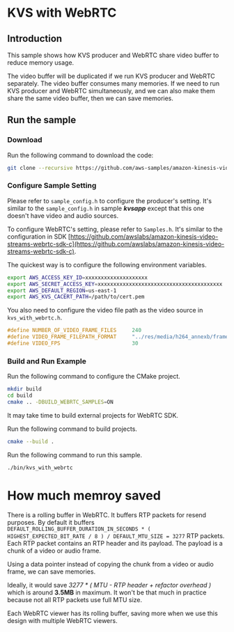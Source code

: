 # KVS with WebRTC

## Introduction

This sample shows how KVS producer and WebRTC share video buffer to reduce memory usage.

The video buffer will be duplicated if we run KVS producer and WebRTC separately. The video buffer consumes many memories. If we need to run KVS producer and WebRTC simultaneously, and we can also make them share the same video buffer, then we can save memories.

## Run the sample

### Download

Run the following command to download the code:

```bash
git clone --recursive https://github.com/aws-samples/amazon-kinesis-video-streams-producer-embedded-c.git
```

### Configure Sample Setting

Please refer to `sample_config.h` to configure the producer's setting. It's similar to the `sample_config.h` in sample ***kvsapp*** except that this one doesn't have video and audio sources.

To configure WebRTC's setting, please refer to `Samples.h`. It's similar to the configuration in SDK [https://github.com/awslabs/amazon-kinesis-video-streams-webrtc-sdk-c](https://github.com/awslabs/amazon-kinesis-video-streams-webrtc-sdk-c).

The quickest way is to configure the following environment variables.

```bash
export AWS_ACCESS_KEY_ID=xxxxxxxxxxxxxxxxxxxx
export AWS_SECRET_ACCESS_KEY=xxxxxxxxxxxxxxxxxxxxxxxxxxxxxxxxxxxxxxxx
export AWS_DEFAULT_REGION=us-east-1
export AWS_KVS_CACERT_PATH=/path/to/cert.pem
```

You also need to configure the video file path as the video source in `kvs_with_webrtc.h`.

```c
#define NUMBER_OF_VIDEO_FRAME_FILES     240
#define VIDEO_FRAME_FILEPATH_FORMAT     "../res/media/h264_annexb/frame-%03d.h264"
#define VIDEO_FPS                       30
```

### Build and Run Example

Run the following command to configure the CMake project.

```bash
mkdir build
cd build
cmake .. -DBUILD_WEBRTC_SAMPLES=ON
```

It may take time to build external projects for WebRTC SDK.

Run the following command to build projects.

```bash
cmake --build .
```

Run the following command to run this sample.

```bash
./bin/kvs_with_webrtc
```

# How much memroy saved

There is a rolling buffer in WebRTC. It buffers RTP packets for resend purposes. By default it buffers `DEFAULT_ROLLING_BUFFER_DURATION_IN_SECONDS * ( HIGHEST_EXPECTED_BIT_RATE / 8 ) / DEFAULT_MTU_SIZE = 3277` RTP packets. Each RTP packet contains an RTP header and its payload. The payload is a chunk of a video or audio frame.

Using a data pointer instead of copying the chunk from a video or audio frame, we can save memories.

Ideally, it would save *3277 * ( MTU - RTP header + refactor overhead )* which is around **3.5MB** in maximum. It won't be that much in practice because not all RTP packets use full MTU size.

Each WebRTC viewer has its rolling buffer, saving more when we use this design with multiple WebRTC viewers.

